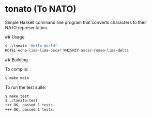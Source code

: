 # tonato (To NATO)

Simple Haskell command line program that converts characters to their NATO representation.

## Usage

```bash
$ ./tonato "Hello World"
HOTEL-echo-lima-lima-oscar WHISKEY-oscar-romeo-lima-delta
```

## Building

To compile:

```bash
$ make main
```

To run the test suite:

```bash
$ make test
$ ./tonato-test
+++ OK, passed 1 tests.
+++ OK, passed 1 tests.
```
